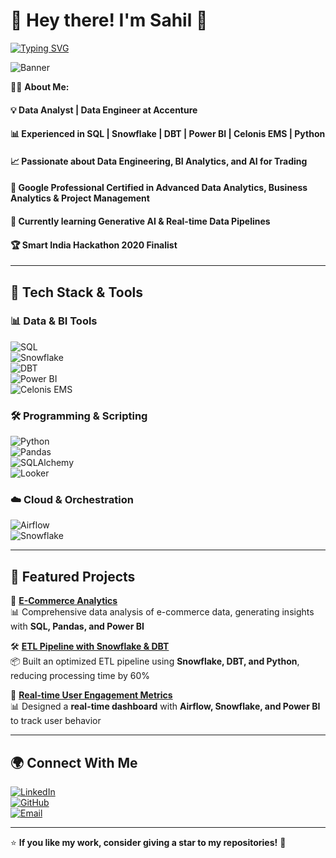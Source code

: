 # 🚀 **Hey there! I'm Sahil** 👋  

[![Typing SVG](https://readme-typing-svg.herokuapp.com?font=Fira+Code&size=22&pause=1000&color=F7A008&width=700&lines=Data+Analyst+%7C+Data+Engineer+%7C+BI+Developer;Turning+Data+Into+Actionable+Insights;Optimizing+Data+Pipelines+%7C+Building+ETL+Solutions;Passionate+About+AI+%26+Machine+Learning+For+Analytics)](https://git.io/typing-svg)

![Banner](https://raw.githubusercontent.com/your-username/your-username/main/banner.png)  

👨‍💻 **About Me:**  
#### 💡 Data Analyst | Data Engineer at **Accenture**  
#### 📊 Experienced in **SQL | Snowflake | DBT | Power BI | Celonis EMS | Python**  
#### 📈 Passionate about **Data Engineering, BI Analytics, and AI for Trading**
#### 📌 **Google Professional Certified in Advanced Data Analytics, Business Analytics & Project Management**    
#### 🚀 Currently learning **Generative AI & Real-time Data Pipelines**  
#### 🏆 **Smart India Hackathon 2020 Finalist**  
---

## 🔧 **Tech Stack & Tools**  

### 📊 **Data & BI Tools**  
![SQL](https://img.shields.io/badge/SQL-00758F?style=for-the-badge&logo=sqlite&logoColor=white)  
![Snowflake](https://img.shields.io/badge/Snowflake-29B5E8?style=for-the-badge&logo=snowflake&logoColor=white)  
![DBT](https://img.shields.io/badge/dbt-FF694B?style=for-the-badge&logo=dbt&logoColor=white)  
![Power BI](https://img.shields.io/badge/Power%20BI-F2C811?style=for-the-badge&logo=powerbi&logoColor=black)  
![Celonis EMS](https://img.shields.io/badge/Celonis-002FA7?style=for-the-badge&logoColor=white)  

### 🛠 **Programming & Scripting**  
![Python](https://img.shields.io/badge/Python-3776AB?style=for-the-badge&logo=python&logoColor=white)  
![Pandas](https://img.shields.io/badge/Pandas-150458?style=for-the-badge&logo=pandas&logoColor=white)  
![SQLAlchemy](https://img.shields.io/badge/SQLAlchemy-1F223D?style=for-the-badge&logo=python&logoColor=white)  
![Looker](https://img.shields.io/badge/Looker-4285F4?style=for-the-badge&logo=looker&logoColor=white)  

### ☁️ **Cloud & Orchestration**  
![Airflow](https://img.shields.io/badge/Apache%20Airflow-017CEE?style=for-the-badge&logo=apacheairflow&logoColor=white)  
![Snowflake](https://img.shields.io/badge/Snowflake-29B5E8?style=for-the-badge&logo=snowflake&logoColor=white)  

---

## 📌 **Featured Projects**  

🚀 **[E-Commerce Analytics](https://github.com/your-username/ecommerce-analytics)**  
📊 Comprehensive data analysis of e-commerce data, generating insights with **SQL, Pandas, and Power BI**  

🛠 **[ETL Pipeline with Snowflake & DBT](https://github.com/your-username/snowflake-dbt-etl)**  
📦 Built an optimized ETL pipeline using **Snowflake, DBT, and Python**, reducing processing time by 60%  

📡 **[Real-time User Engagement Metrics](https://github.com/your-username/realtime-metrics)**  
📊 Designed a **real-time dashboard** with **Airflow, Snowflake, and Power BI** to track user behavior  

---

## 🌍 **Connect With Me**  

[![LinkedIn](https://img.shields.io/badge/LinkedIn-0A66C2?style=for-the-badge&logo=linkedin&logoColor=white)](https://www.linkedin.com/in/your-profile/)  
[![GitHub](https://img.shields.io/badge/GitHub-171515?style=for-the-badge&logo=github&logoColor=white)](https://github.com/your-username/)  
[![Email](https://img.shields.io/badge/Email-D14836?style=for-the-badge&logo=gmail&logoColor=white)](mailto:your.email@example.com)  

---

⭐ **If you like my work, consider giving a star to my repositories!** 🚀  
